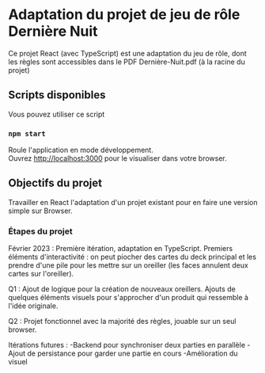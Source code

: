 # Adaptation du projet de jeu de rôle Dernière Nuit

Ce projet React (avec TypeScript) est une adaptation du jeu de rôle, dont les règles sont accessibles dans le PDF Dernière-Nuit.pdf (à la racine du projet)

## Scripts disponibles

Vous pouvez utiliser ce script

### `npm start`

Roule l'application en mode développement.\
Ouvrez [http://localhost:3000](http://localhost:3000) pour le visualiser dans votre browser.

## Objectifs du projet

Travailler en React l'adaptation d'un projet existant pour en faire une version simple sur Browser.

### Étapes du projet

Février 2023 : Première itération, adaptation en TypeScript. Premiers éléments d'interactivité : on peut piocher des cartes du deck principal et les prendre d'une pile pour les mettre sur un oreiller (les faces annulent deux cartes sur l'oreiller).

Q1 : Ajout de logique pour la création de nouveaux oreillers. Ajouts de quelques éléments visuels pour s'approcher d'un produit qui ressemble à l'idée originale.

Q2 : Projet fonctionnel avec la majorité des règles, jouable sur un seul browser.

Itérations futures : 
-Backend pour synchroniser deux parties en parallèle
-Ajout de persistance pour garder une partie en cours
-Amélioration du visuel